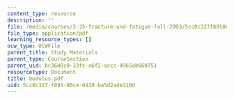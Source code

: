 ```yaml
---
content_type: resource
description: ''
file: /media/courses/3-35-fracture-and-fatigue-fall-2003/5cc0c327f89106ce0419ba5d2a4e110d_modulus.pdf
file_type: application/pdf
learning_resource_types: []
ocw_type: OCWFile
parent_title: Study Materials
parent_type: CourseSection
parent_uid: bc36d0c9-33fc-a6f2-accc-4965ab660751
resourcetype: Document
title: modulus.pdf
uid: 5cc0c327-f891-06ce-0419-ba5d2a4e110d
---
```

